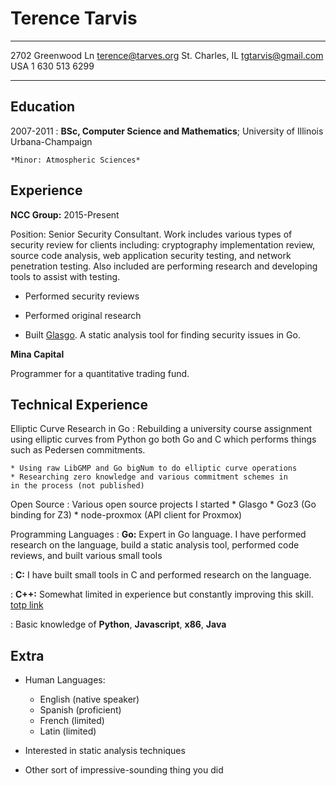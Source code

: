 Terence Tarvis
============

-------------------     ----------------------------
2702 Greenwood Ln		terence@tarves.org
St. Charles, IL			tgtarvis@gmail.com	
USA				1 630 513 6299
-------------------     ----------------------------

Education
---------

2007-2011
:   **BSc, Computer Science and Mathematics**; University of
    Illinois Urbana-Champaign

    *Minor: Atmospheric Sciences*

Experience
----------

**NCC Group:**
2015-Present

Position: Senior Security Consultant.  Work includes various types of 
security review for clients including: cryptography implementation review,
source code analysis, web application security testing, and network penetration
testing.  Also included are performing research and developing tools to assist
with testing.

* Performed security reviews

* Performed original research

* Built [Glasgo](http://github.com/ttarvis/glasgo). A static analysis tool
  for finding security issues in Go.

**Mina Capital**

Programmer for a quantitative trading fund.

Technical Experience
--------------------

Elliptic Curve Research in Go
:   Rebuilding a university course assignment using elliptic
    curves from Python go both Go and C which performs 
    things such as Pedersen commitments.

    * Using raw LibGMP and Go bigNum to do elliptic curve operations
    * Researching zero knowledge and various commitment schemes in
	in the process (not published)

Open Source
:   Various open source projects I started
    * Glasgo
    * Goz3 (Go binding for Z3)
    * node-proxmox (API client for Proxmox)

Programming Languages
:   **Go:** Expert in Go language. I have performed research on
	the language, build a static analysis tool, performed
	code reviews, and built various small tools

:   **C:** I have built small tools in C and performed research
	on the language.

:   **C++:** Somewhat limited in experience but constantly improving this
    skill.  [totp link](github.com/ttarvis/2FCLI)

:   Basic knowledge of **Python**, **Javascript**, **x86**, **Java**

[ref]: https://github.com/ttarvis

Extra
----------------------------------------

* Human Languages:

     * English (native speaker)
     * Spanish (proficient)
     * French (limited)
     * Latin (limited)

* Interested in static analysis techniques

* Other sort of impressive-sounding thing you did
